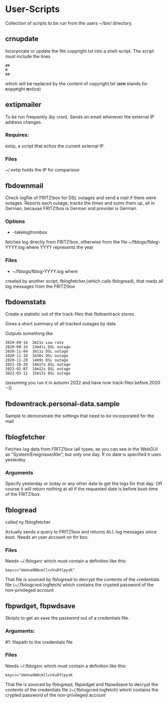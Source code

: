 # User-Scripts
Collection of scripts to be run from
the users ~/bin/ directory.

## crnupdate
Incorporate or update the file
copyright.txt into a 
shell-script. The script
must include the lines

	##
	#
	##

which will be replaced by the 
content of copyright.txt
(**crn** stands for **c**opy**r**ight **n**otice)

## extipmailer
To be run frequently (by cron).
Sends an email whenever the external IP address changes.
### Requires:
extip, a script that echos
the current external IP.
### Files
~/.extip holds the IP for comparison

## fbdownmail
Check logfile of FRITZ!box for
DSL outages and send a mail if there
were outages. Reports each outage,
tracks the times and sums them up, all in German, because FRITZ!box is German snd provider is German.
### Options
- -takelogfrombox


fetches log directly from FRITZ!box, otherwise from the file
~/fblogs/fblog-YYYY.log where
YYYY represents the year

### Files
- ~/fblogs/fblog-YYYY.log where

created by another script, fblogfetcher,(which calls fblogread), that reads all log messages from the FRITZ!box

## fbdownstats
Create a statistic out of
the track-files that 
fbdowntrack stores

Gives a short summary of all tracked outages by date

Outputs something like

    2020-09-16  3m21s Low rate
    2020-09-16  13m41s DSL outage
    2020-11-04  3m11s DSL outage
    2020-11-10  1m38s DSL outage
    2020-11-20  14m9s DSL outage
    2021-10-26  14m17s DSL outage
    2022-02-07  14m12s DSL outage
    2022-05-11  15m13s DSL outage


(assuming you run it in autumn
2022 and have now track-files
before 2020 :-))

## fbdowntrack.personal-data.sample
Sample to demonstrate the 
settings that need to be 
incorporated for the mail

## fblogfetcher
Fetches log data from FRITZ!box (all types, as you can see in the WebGUI as "System/Ereignisse/Alle", but only one day. If no date is specified it uses yesterdsy 

### Arguments

Specify yesterday or today or any other date to get the logs for that day. Off course it will return nothing at all if the requested date is before boot-time of the FRITZ!box.

## fblogread
called ny fblogfetcher 

Actually sends a query to FRITZ!box and returns ALL log messages since boot. Needs an user account on thr box.

### Files
Needs ~/.fblogsrc which must contain
a definition like this:

`keycc="UmVnaXN0cmllcnVuDfCpysK"`

That file is sourced by fblogread
to decrypt the contents of the 
credentials file (~/,fböogcred.logfetch) which
contains the crypted password
of the non-privileged account

## fbpwdget, fbpwdsave

Skripts to get an save the password 
out of a credentials file.

### Arguments:
#1: filepath to the credentials file

### Files
Needs ~/.fblogsrc which must contain
a definition like this:

`keycc="UmVnaXN0cmllcnVuDfCpysK`

That file is sourced by fblogread,
fbpwdget and fbpwdsave to decrypt 
the contents of the credentials file (~/,fböogcred.logfetch) which
contains the crypted password
of the non-privileged account


